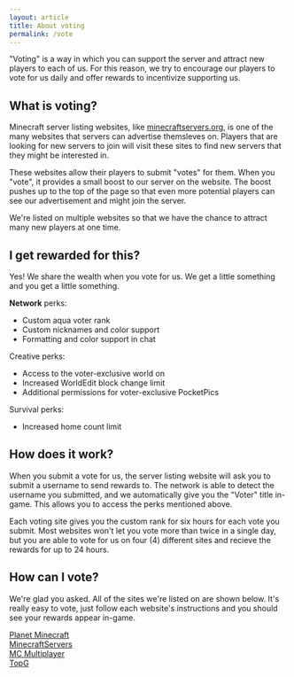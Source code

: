 ```yaml
---
layout: article
title: About voting
permalink: /vote
---
```


"Voting" is a way in which you can support the server and attract new players to each of us. For this reason, we try to encourage our players to vote for us daily and offer rewards to incentivize supporting us.

## What is voting?
Minecraft server listing websites, like [minecraftservers.org](https://minecraftservers.org/), is one of the many websites that servers can advertise themsleves on. Players that are looking for new servers to join will visit these sites to find new servers that they might be interested in. 

These websites allow their players to submit "votes" for them. When you "vote", it provides a small boost to our server on the website. The boost pushes up to the top of the page so that even more potential players can see our advertisement and might join the server. 

We're listed on multiple websites so that we have the chance to attract many new players at one time.

## I get rewarded for this?
Yes! We share the wealth when you vote for us. We get a little something and you get a little something.

**Network** perks:
* Custom aqua voter rank
* Custom nicknames and color support
* Formatting and color support in chat

<span class="creative">Creative</span> perks:
* Access to the voter-exclusive world on 
* Increased WorldEdit block change limit
* Additional permissions for voter-exclusive PocketPics

<span class="survival">Survival</span> perks:
* Increased home count limit

## How does it work?
When you submit a vote for us, the server listing website will ask you to submit a username to send rewards to. The network is able to detect the username you submitted, and we automatically give you the "Voter" title in-game. This allows you to access the perks mentioned above.

Each voting site gives you the custom rank for six hours for each vote you submit. Most websites won't let you vote more than twice in a single day, but you are able to vote for us on four (4) different sites and recieve the rewards for up to 24 hours.

## How can I vote?
We're glad you asked. All of the sites we're listed on are shown below. It's really easy to vote, just follow each website's instructions and you should see your rewards appear in-game.

<div class="grid-container">
  <div class="grid grid--py-3">
    <div class="cell cell--3">
        <a class="button button--outline-primary button--rounded button--lg" href="{{ site.baseurl }}/pmc">Planet Minecraft</a>
    </div>
    <div class="cell cell--3">
        <a class="button button--outline-primary button--rounded button--lg" href="{{ site.baseurl }}/mcs">MinecraftServers</a>
    </div>
    <div class="cell cell--3">
        <a class="button button--outline-primary button--rounded button--lg" href="{{ site.baseurl }}/mcmp">MC Multiplayer</a>
    </div>
    <div class="cell cell--3">
        <a class="button button--outline-primary button--rounded button--lg" href="{{ site.baseurl }}/topg">TopG</a>
    </div>
  </div>
</div>